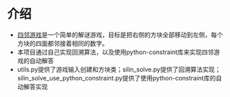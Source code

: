 # 介绍

- [四邻游戏](https://help.gnome.org/users/gnome-tetravex/unstable/index.html.zh_CN)是一个简单的解谜游戏，目标是把右侧的方块全部移动到左侧，每个方块的四面都邻接着相同的数字。
- 本项目通过自己实现回溯算法，以及使用python-constraint库来实现四邻游戏的自动解答
- utils.py提供了游戏输入创建和方块类；silin_solve.py提供了回溯算法实现；silin_solve_use_python_constraint.py提供了使用python-constraint库的自动解答实现